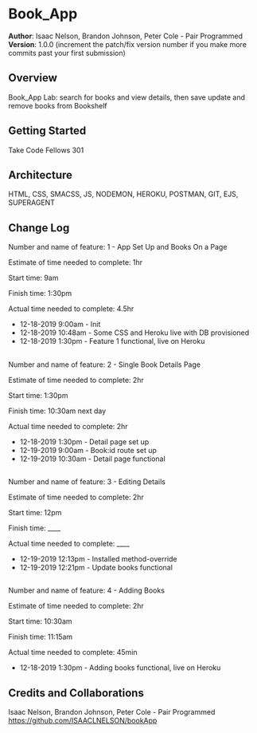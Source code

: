 # Book_App

**Author**: Isaac Nelson, Brandon Johnson, Peter Cole - Pair Programmed  
**Version**: 1.0.0 (increment the patch/fix version number if you make more commits past your first submission)

## Overview

Book_App Lab: search for books and view details, then save update and remove books from Bookshelf

## Getting Started

Take Code Fellows 301

## Architecture

HTML, CSS, SMACSS, JS, NODEMON, HEROKU, POSTMAN, GIT, EJS, SUPERAGENT

## Change Log

Number and name of feature: 1 - App Set Up and Books On a Page

Estimate of time needed to complete: 1hr

Start time: 9am

Finish time: 1:30pm

Actual time needed to complete: 4.5hr

- 12-18-2019 9:00am - Init
- 12-18-2019 10:48am - Some CSS and Heroku live with DB provisioned
- 12-18-2019 1:30pm - Feature 1 functional, live on Heroku

## 

Number and name of feature: 2 - Single Book Details Page

Estimate of time needed to complete: 2hr

Start time: 1:30pm

Finish time: 10:30am next day

Actual time needed to complete: 2hr

- 12-18-2019 1:30pm - Detail page set up
- 12-19-2019 9:00am - Book:id route set up
- 12-19-2019 10:30am - Detail page functional

## 

Number and name of feature: 3 - Editing Details

Estimate of time needed to complete: 2hr

Start time: 12pm

Finish time: ____

Actual time needed to complete: ____

- 12-19-2019 12:13pm - Installed method-override
- 12-19-2019 12:21pm - Update books functional

## 

Number and name of feature: 4 - Adding Books

Estimate of time needed to complete: 2hr

Start time: 10:30am

Finish time: 11:15am

Actual time needed to complete: 45min

- 12-18-2019 1:30pm - Adding books functional, live on Heroku

## Credits and Collaborations

Isaac Nelson, Brandon Johnson, Peter Cole - Pair Programmed  
https://github.com/ISAACLNELSON/bookApp
